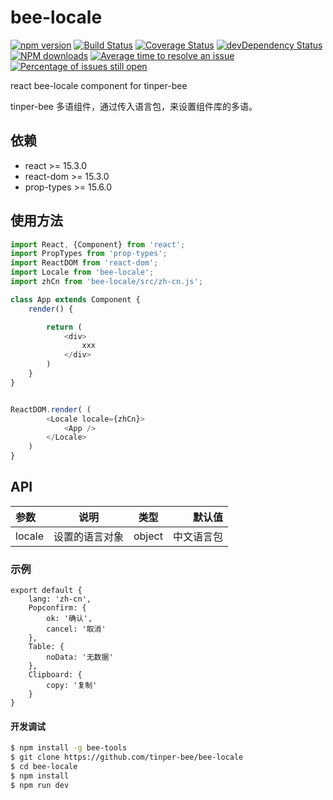 # bee-locale

[![npm version](https://img.shields.io/npm/v/bee-locale.svg)](https://www.npmjs.com/package/bee-locale)
[![Build Status](https://img.shields.io/travis/tinper-bee/bee-locale/master.svg)](https://travis-ci.org/tinper-bee/bee-locale)
[![Coverage Status](https://coveralls.io/repos/github/tinper-bee/bee-locale/badge.svg?branch=master)](https://coveralls.io/github/tinper-bee/bee-locale?branch=master)
[![devDependency Status](https://img.shields.io/david/dev/tinper-bee/bee-locale.svg)](https://david-dm.org/tinper-bee/bee-locale#info=devDependencies)
[![NPM downloads](http://img.shields.io/npm/dm/bee-locale.svg?style=flat)](https://npmjs.org/package/bee-locale)
[![Average time to resolve an issue](http://isitmaintained.com/badge/resolution/tinper-bee/bee-locale.svg)](http://isitmaintained.com/project/tinper-bee/bee-locale "Average time to resolve an issue")
[![Percentage of issues still open](http://isitmaintained.com/badge/open/tinper-bee/bee-locale.svg)](http://isitmaintained.com/project/tinper-bee/bee-locale "Percentage of issues still open")


react bee-locale component for tinper-bee

tinper-bee 多语组件，通过传入语言包，来设置组件库的多语。

## 依赖

- react >= 15.3.0
- react-dom >= 15.3.0
- prop-types >= 15.6.0

## 使用方法

```js
import React, {Component} from 'react';
import PropTypes from 'prop-types';
import ReactDOM from 'react-dom';
import Locale from 'bee-locale';
import zhCn from 'bee-locale/src/zh-cn.js';

class App extends Component {
    render() {

        return (
            <div>
                xxx
            </div>
        )
    }
}


ReactDOM.render( (
        <Locale locale={zhCn}>
            <App />
        </Locale>
    )
}


```



## API

|参数|说明|类型|默认值|
|:--|:---:|:--:|---:|
|locale|设置的语言对象|object|中文语言包|

### 示例

```
export default {
    lang: 'zh-cn',
    Popconfirm: {
        ok: '确认',
        cancel: '取消'
    },
    Table: {
        noData: '无数据'
    },
    Clipboard: {
        copy: '复制'
    }
}
```

#### 开发调试

```sh
$ npm install -g bee-tools
$ git clone https://github.com/tinper-bee/bee-locale
$ cd bee-locale
$ npm install
$ npm run dev
```
